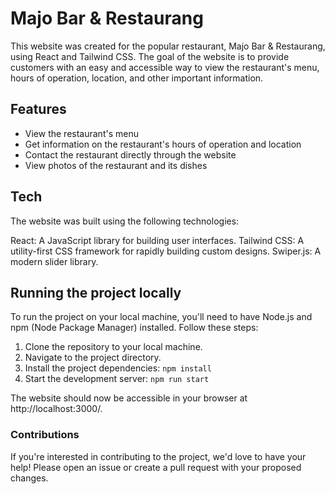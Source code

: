 # Majo Bar & Restaurang

This website was created for the popular restaurant, Majo Bar & Restaurang, using React and Tailwind CSS. The goal of the website is to provide customers with an easy and accessible way to view the restaurant's menu, hours of operation, location, and other important information.

## Features

- View the restaurant's menu
- Get information on the restaurant's hours of operation and location
- Contact the restaurant directly through the website
- View photos of the restaurant and its dishes

## Tech

The website was built using the following technologies:

React: A JavaScript library for building user interfaces.
Tailwind CSS: A utility-first CSS framework for rapidly building custom designs.
Swiper.js: A modern slider library.

## Running the project locally

To run the project on your local machine, you'll need to have Node.js and npm (Node Package Manager) installed. Follow these steps:

1. Clone the repository to your local machine.
2. Navigate to the project directory.
3. Install the project dependencies: `npm install`
4. Start the development server: `npm run start`

The website should now be accessible in your browser at http://localhost:3000/.

### Contributions

If you're interested in contributing to the project, we'd love to have your help! Please open an issue or create a pull request with your proposed changes.
